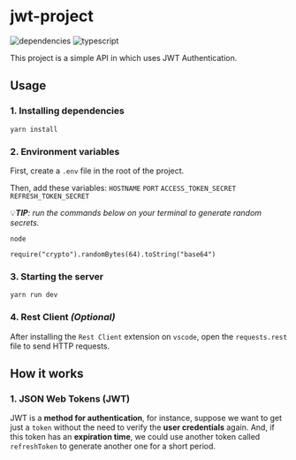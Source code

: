 # jwt-project
![dependencies](https://img.shields.io/david/bryansouza/jwt-project)
![typescript](https://img.shields.io/github/languages/top/bryansouza/jwt-project)

This project is a simple API in which uses JWT Authentication.

## Usage
### 1. Installing dependencies
```
yarn install
```

### 2. Environment variables
   
First, create a `.env` file in the root of the project.

Then, add these variables: 
`HOSTNAME`
`PORT`
`ACCESS_TOKEN_SECRET`
`REFRESH_TOKEN_SECRET`

:bulb:***TIP**: run the commands below on your terminal to generate random secrets.*
```
node

require("crypto").randomBytes(64).toString("base64")
```
   
### 3. Starting the server
```
yarn run dev
```

### 4. Rest Client *(Optional)*
After installing the `Rest Client` extension on `vscode`, open the `requests.rest` file to send HTTP requests.

## How it works
### 1. JSON Web Tokens (JWT)

JWT is a **method for authentication**, for instance, suppose we want to get just a `token` without the need to verify the **user credentials** again.
And, if this token has an **expiration time**, we could use another token called `refreshToken` to generate another one for a short period.
